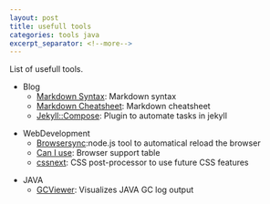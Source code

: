 ```yaml
---
layout: post
title: usefull tools
categories: tools java
excerpt_separator: <!--more-->
---
```

List of usefull tools.  
<!--more-->
* Blog
  * [Markdown Syntax](https://daringfireball.net/projects/markdown/syntax): Markdown syntax
  * [Markdown Cheatsheet](https://github.com/adam-p/markdown-here/wiki/Markdown-Cheatsheet): Markdown cheatsheet
  * [Jekyll::Compose](https://github.com/jekyll/jekyll-compose): Plugin to automate tasks in jekyll
>
* WebDevelopment
  * [Browsersync](https://www.browsersync.io/):node.js tool to automatical reload the browser
  * [Can I use](https://caniuse.com/): Browser support table
  * [cssnext](http://cssnext.io/): CSS post-processor to use future CSS features
>
* JAVA
  * [GCViewer](https://github.com/chewiebug/GCViewer): Visualizes JAVA GC log output
